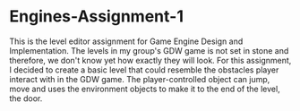 # Engines-Assignment-1

This is the level editor assignment for Game Engine Design and Implementation. The levels in my group's GDW game is not set in stone and therefore, we
don't know yet how exactly they will look. For this assignment, I decided to create a basic level that could resemble the obstacles player interact with
in the GDW game. The player-controlled object can jump, move and uses the environment objects to make it to the end of the level, the door.
